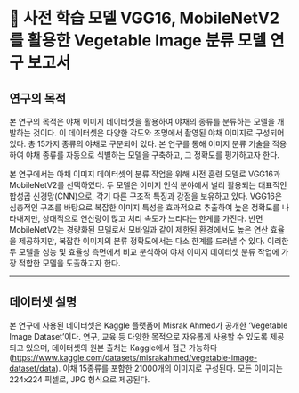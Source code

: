 # 🥗 사전 학습 모델 VGG16, MobileNetV2를 활용한 Vegetable Image 분류 모델 연구 보고서

## 연구의 목적

본 연구의 목적은 야채 이미지 데이터셋을 활용하여 야채의 종류를 분류하는 모델을 개발하는 것이다. 이 데이터셋은 다양한 각도와 조명에서 촬영된 야채 이미지로 구성되어 있다. 총 15가지 종류의 야채로 구분되어 있다. 본 연구를 통해 이미지 분류 기술을 적용하여 야채 종류를 자동으로 식별하는 모델을 구축하고, 그 정확도를 평가하고자 한다.

본 연구에서는 아채 이미지 데이터셋의 분류 작업을 위해 사전 훈련 모델로 VGG16과 MobileNetV2를 선택하였다. 두 모델은 이미지 인식 분야에서 널리 활용되는 대표적인 합성곱 신경망(CNN)으로, 각기 다른 구조적 특징과 강점을 보유하고 있다. VGG16은 심층적인 구조를 바탕으로 복잡한 이미지 특성을 효과적으로 추출하여 높은 정확도를 나타내지만, 상대적으로 연산량이 많고 처리 속도가 느리다는 한계를 가진다. 반면 MobileNetV2는 경량화된 모델로서 모바일과 같이 제한된 환경에서도 높은 연산 효율을 제공하지만, 복잡한 이미지의 분류 정확도에서는 다소 한계를 드러낼 수 있다. 이러한 두 모델을 성능 및 효율성 측면에서 비교 분석하여 야채 이미지 데이터셋 분류 작업에 가장 적합한 모델을 도출하고자 한다.

---

## 데이터셋 설명

본 연구에 사용된 데이터셋은 Kaggle 플랫폼에 Misrak Ahmed가 공개한 ‘Vegetable Image Dataset’이다. 연구, 교육 등 다양한 목적으로 자유롭게 사용할 수 있도록 제공되고 있으며, 데이터셋의 원본 출처는 Kaggle에서 접근 가능하다(https://www.kaggle.com/datasets/misrakahmed/vegetable-image-dataset/data). 야채 15종류를 포함한 21000개의 이미지로 구성된다. 모든 이미지는 224x224 픽셀로, JPG 형식으로 제공된다. 


